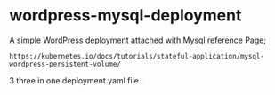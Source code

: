 # wordpress-mysql-deployment
A simple WordPress deployment attached with Mysql
reference Page;
```
https://kubernetes.io/docs/tutorials/stateful-application/mysql-wordpress-persistent-volume/
```
3 three in one deployment.yaml file..